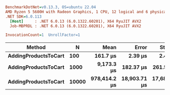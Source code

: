 ``` ini

BenchmarkDotNet=v0.13.3, OS=ubuntu 22.04
AMD Ryzen 5 5600H with Radeon Graphics, 1 CPU, 12 logical and 6 physical cores
.NET SDK=6.0.113
  [Host]     : .NET 6.0.13 (6.0.1322.60201), X64 RyuJIT AVX2
  Job-MBPRDL : .NET 6.0.13 (6.0.1322.60201), X64 RyuJIT AVX2

InvocationCount=1  UnrollFactor=1  

```
|               Method |     N |         Mean |        Error |       StdDev | Allocated |
|--------------------- |------ |-------------:|-------------:|-------------:|----------:|
| **AddingProductsToCart** |   **100** |     **161.7 μs** |      **2.39 μs** |      **2.46 μs** |   **3.39 KB** |
| **AddingProductsToCart** |  **1000** |   **9,173.3 μs** |    **182.37 μs** |    **261.55 μs** |  **17.46 KB** |
| **AddingProductsToCart** | **10000** | **978,414.2 μs** | **18,903.71 μs** | **17,682.54 μs** |  **257.6 KB** |
